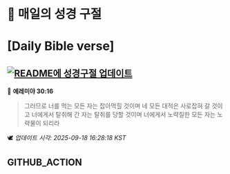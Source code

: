 # 🙏 매일의 성경 구절
# [Daily Bible verse]
## [![README에 성경구절 업데이트](https://github.com/DONGSUKA/first_test/actions/workflows/update-readme-bible.yml/badge.svg)](https://github.com/DONGSUKA/first_test/actions/workflows/update-readme-bible.yml)
<!-- START_BIBLE_VERSE -->
📖 **예레미야 30:16**
> 그러므로 너를 먹는 모든 자는 잡아먹힐 것이며 네 모든 대적은 사로잡혀 갈 것이고 너에게서 탈취해 간 자는 탈취를 당할 것이며 너에게서 노략질한 모든 자는 노략물이 되리라

🕊️ _업데이트 시각: 2025-09-18 16:28:18 KST_
  <!-- END_BIBLE_VERSE -->
## GITHUB_ACTION
